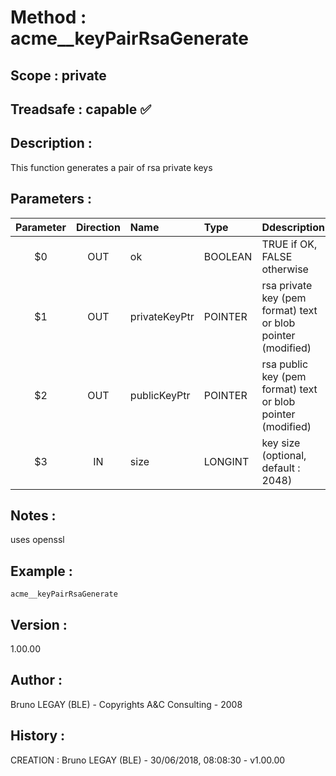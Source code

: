 ﻿# **Method :** acme__keyPairRsaGenerate## **Scope :** private## **Treadsafe :** capable ✅ ## **Description :** This function generates a pair of rsa private keys## **Parameters :** | Parameter | Direction | Name | Type | Ddescription | |:----:|:----:|:----|:----|:----| | $0 | OUT | ok | BOOLEAN | TRUE if OK, FALSE otherwise | | $1 | OUT | privateKeyPtr | POINTER | rsa private key (pem format) text or blob pointer (modified) | | $2 | OUT | publicKeyPtr | POINTER | rsa public key (pem format) text or blob pointer (modified) | | $3 | IN | size | LONGINT | key size (optional, default : 2048) | ## **Notes :** uses openssl## **Example :** ```acme__keyPairRsaGenerate```## **Version :** 1.00.00## **Author :** Bruno LEGAY (BLE) - Copyrights A&C Consulting - 2008## **History :**  CREATION : Bruno LEGAY (BLE) - 30/06/2018, 08:08:30 - v1.00.00